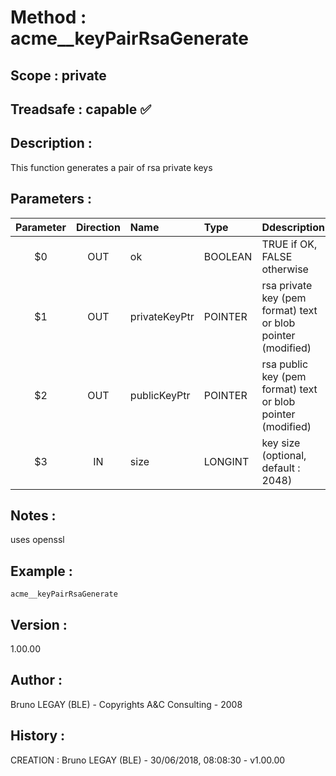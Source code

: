 ﻿# **Method :** acme__keyPairRsaGenerate## **Scope :** private## **Treadsafe :** capable ✅ ## **Description :** This function generates a pair of rsa private keys## **Parameters :** | Parameter | Direction | Name | Type | Ddescription | |:----:|:----:|:----|:----|:----| | $0 | OUT | ok | BOOLEAN | TRUE if OK, FALSE otherwise | | $1 | OUT | privateKeyPtr | POINTER | rsa private key (pem format) text or blob pointer (modified) | | $2 | OUT | publicKeyPtr | POINTER | rsa public key (pem format) text or blob pointer (modified) | | $3 | IN | size | LONGINT | key size (optional, default : 2048) | ## **Notes :** uses openssl## **Example :** ```acme__keyPairRsaGenerate```## **Version :** 1.00.00## **Author :** Bruno LEGAY (BLE) - Copyrights A&C Consulting - 2008## **History :**  CREATION : Bruno LEGAY (BLE) - 30/06/2018, 08:08:30 - v1.00.00